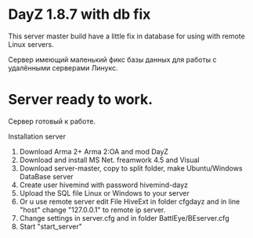 # DayZ 1.8.7 with db fix
This server master build have a little fix in database for using with remote Linux servers.

Сервер имеющий маленький фикс базы данных для работы с удалёнными серверами Линукс.

# Server ready to work.

Сервер готовый к работе.

Installation server

1. Download Arma 2+ Arma 2:OA and mod DayZ
2. Download and install MS Net. freamwork 4.5 and Visual
3. Download server-master, copy to split folder, make Ubuntu/Windows DataBase server
4. Create user hivemind with password hivemind-dayz
5. Upload the SQL file Linux or Windows to your server
6. Or u use remote server edit File HiveExt in folder cfgdayz and in line "host" change "127.0.0.1" to remote ip server. 
7. Change settings in server.cfg and in folder BattlEye/BEserver.cfg
8. Start "start_server"
